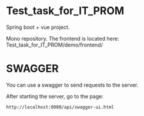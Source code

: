 # Test_task_for_IT_PROM
Spring boot + vue project.

Mono repository.
The frontend is located here: Test_task_for_IT_PROM/demo/frontend/


# SWAGGER
You can use a swagger to send requests to the server.

After starting the server, go to the page:
```
http://localhost:8080/api/swagger-ui.html
````
